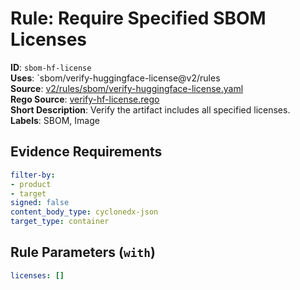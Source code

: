 # Rule: Require Specified SBOM Licenses

**ID**: `sbom-hf-license`  
**Uses**: `sbom/verify-huggingface-license@v2/rules  
**Source**: [v2/rules/sbom/verify-huggingface-license.yaml](https://github.com/scribe-public/sample-policies/v2/rules/sbom/verify-huggingface-license.yaml)  
**Rego Source**: [verify-hf-license.rego](https://github.com/scribe-public/sample-policies/v2/rules/sbom/verify-hf-license.rego)  
**Short Description**: Verify the artifact includes all specified licenses.  
**Labels**: SBOM, Image

## Evidence Requirements

```yaml
filter-by:
- product
- target
signed: false
content_body_type: cyclonedx-json
target_type: container
```
## Rule Parameters (`with`)

```yaml
licenses: []
```
